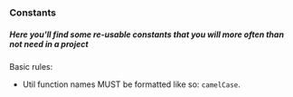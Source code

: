 ### Constants
##### Here you'll find some re-usable constants that you will more often than not need in a project

Basic rules:
- Util function names MUST be formatted like so: `camelCase`.